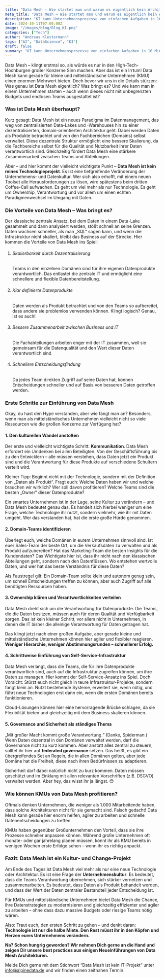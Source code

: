 ```yaml
---
title: "Data Mesh – Wie startet man und warum es eigentlich kein Architekturprojekt ist"
meta_title: "Data Mesh – Wie startet man und warum es eigentlich kein Architekturprojekt ist"
description: "KI kann Unternehmensprozesse von einfachen Aufgaben in 10 Minuten bis hin zur vollständigen Automatisierung in einem Jahr erheblich beschleunigen aber nur mit den richtigen Tools."
date: 2024-10-11T07:00:00Z
image: "/images/blog/Blog_KI.png"
categories: ["Tech"]
author: "Andreas Klostermann"
tags: ["AI", "DataScience", "KI"]
draft: false
summary: "KI kann Unternehmensprozesse von einfachen Aufgaben in 10 Minuten bis hin zur vollständigen Automatisierung in einem Jahr erheblich beschleunigen aber nur mit den richtigen Tools."
---
```


 Data Mesh – klingt erstmal so, als würde es nur in den High-Tech-Hochburgen großer Konzerne Sinn machen. Aber das ist ein Irrtum! Data Mesh kann gerade für kleine und mittelständische Unternehmen (KMU) einen enormen Mehrwert bieten. Doch bevor wir uns in die Details stürzen: Was genau ist Data Mesh eigentlich? Was bringt es? Und wie kann man in einem Unternehmen starten – auch wenn dieses nicht mit unbegrenzten Budgets und endlosen Teams ausgestattet ist? 

### Was ist Data Mesh überhaupt? 

Kurz gesagt: Data Mesh ist ein neues Paradigma im Datenmanagement, das weg von zentralisierten Data-Lakes und -Warehouses hin zu einer dezentralisierten, domain-orientierten Architektur geht. Dabei werden Daten als Produkte betrachtet und von den Fachbereichen (Domains) selbst verwaltet. Diese dezentrale Struktur ermöglicht eine bessere Skalierung, da die Fachbereiche selbst für die Qualität und Nutzbarkeit ihrer Daten verantwortlich sind. Gleichzeitig fördert Data Mesh eine stärkere Zusammenarbeit zwischen Teams und Abteilungen. 

Aber – und hier kommt der vielleicht wichtigste Punkt – **Data Mesh ist kein reines Technologieprojekt**. Es ist eine tiefgreifende Veränderung der Unternehmens- und Datenkultur. Wer sich also erhofft, mit einem neuen Toolset alle Herausforderungen zu lösen, wird spätestens beim dritten Coffee-Call aufwachen. Es geht um viel mehr als nur Technologie. Es geht um Ownership, Verantwortung und vor allem um einen echten Paradigmenwechsel im Umgang mit Daten. 


### Die Vorteile von Data Mesh – Was bringt es? 

Der klassische zentrale Ansatz, bei dem Daten in einem Data-Lake gesammelt und dann analysiert werden, stößt schnell an seine Grenzen. Daten wachsen schneller, als man „SQL“ sagen kann, und wenn die Infrastruktur nicht skaliert, bleibt das Business auf der Strecke. Hier kommen die Vorteile von Data Mesh ins Spiel: 
1. <h6>Skalierbarkeit durch Dezentralisierung</h6> Teams in den einzelnen Domänen sind für ihre eigenen Datenprodukte verantwortlich. Das entlastet die zentrale IT und ermöglicht eine schnellere und flexible Datenbereitstellung.

2. <h6>Klar definierte Datenprodukte</h6> Daten werden als Produkt betrachtet und von den Teams so aufbereitet, dass andere sie problemlos verwenden können. Klingt logisch? Genau, ist es auch! 

3. <h6>Bessere Zusammenarbeit zwischen Business und IT</h6> Die Fachabteilungen arbeiten enger mit der IT zusammen, weil sie gemeinsam für die Datenqualität und den Wert dieser Daten verantwortlich sind. 

4. <h6>Schnellere Entscheidungsfindung</h6> Da jedes Team direkten Zugriff auf seine Daten hat, können Entscheidungen schneller und auf Basis von besseren Daten getroffen werden. 

### Erste Schritte zur Einführung von Data Mesh 

Okay, du hast den Hype verstanden, aber wie fängt man an? Besonders, wenn man als mittelständisches Unternehmen vielleicht nicht so viele Ressourcen wie die großen Konzerne zur Verfügung hat? 

#### 1. Den kulturellen Wandel anstoßen

Der erste und vielleicht wichtigste Schritt: **Kommunikation**. Data Mesh erfordert ein Umdenken bei allen Beteiligten. Von der Geschäftsführung bis zu den Entwicklern – alle müssen verstehen, dass Daten jetzt ein Produkt sind und die Verantwortung für diese Produkte auf verschiedene Schultern verteilt wird. 

Kleiner Tipp: Beginnt nicht mit der Technologie, sondern mit der Definition von „Daten als Produkt“. Fragt euch: Welche Daten haben wir und welche brauchen wir wirklich? Wer soll davon profitieren? Welche Teams sind die besten „Owner“ dieser Datenprodukte? 

Ein smartes Unternehmen ist in der Lage, seine Kultur zu verändern – und Data Mesh bedeutet genau das. Es handelt sich hierbei weniger um eine Frage, welche Technologie ihr nutzt, sondern vielmehr, wie ihr mit Daten umgeht. Wer das verstanden hat, hat die erste große Hürde genommen. 

#### 2. Domain-Teams identifizieren 

Überlegt euch, welche Domänen in eurem Unternehmen sinnvoll sind. Ist euer Sales-Team der beste Ort, um die Verkaufsdaten zu verwalten und als Produkt aufzubereiten? Hat das Marketing-Team die besten Insights für die Kundendaten? Das Wichtigste hier ist, dass ihr nicht nach den klassischen Abteilungen geht, sondern nach den Datenflüssen. Wo entstehen wertvolle Daten, und wer hat das beste Verständnis für diese Daten? 

Als Faustregel gilt: Ein Domain-Team sollte klein und autonom genug sein, um schnell Entscheidungen treffen zu können, aber auch Zugriff auf alle benötigten Ressourcen haben. 

#### 3. Ownership klären und Verantwortlichkeiten verteilen 

Data Mesh dreht sich um die Verantwortung für Datenprodukte. Die Teams, die die Daten besitzen, müssen auch für deren Qualität und Verfügbarkeit sorgen. Das ist kein kleiner Schritt, vor allem nicht in Unternehmen, in denen die IT bisher die alleinige Verantwortung für Daten getragen hat. 

Das klingt jetzt nach einer großen Aufgabe, aber gerade kleine und mittelständische Unternehmen können hier agiler und flexibler reagieren. **Weniger Hierarchie, weniger Abstimmungsrunden – schnellerer Erfolg.**

#### 4. Schrittweise Einführung von Self-Service-Infrastruktur 

Data Mesh verlangt, dass die Teams, die für ihre Datenprodukte verantwortlich sind, auch auf die Infrastruktur zugreifen können, um ihre Daten zu managen. Hier kommt der Self-Service-Ansatz ins Spiel. Doch Vorsicht: Stürzt euch nicht gleich in teure Infrastruktur-Projekte, sondern fangt klein an. Nutzt bestehende Systeme, erweitert sie, wenn nötig, und führt neue Technologien erst dann ein, wenn die ersten Domänen bereits funktionieren. 

Cloud-Lösungen können hier eine hervorragende Brücke schlagen, da sie Flexibilität bieten und gleichzeitig mit dem Business skalieren können. 

#### 5. Governance und Sicherheit als ständiges Thema 

„Mit großer Macht kommt große Verantwortung.“ (Danke, Spiderman.) Wenn Daten dezentral in den Domänen verwaltet werden, darf die Governance nicht zu kurz kommen. Aber anstatt alles zentral zu steuern, solltet ihr hier auf **federated governance** setzen. Das heißt, es gibt ein übergreifendes Set an Regeln, die in allen Domänen gelten, aber jede Domäne hat die Freiheit, diese nach ihren Bedürfnissen zu adaptieren. 

Sicherheit darf dabei natürlich nicht zu kurz kommen. Daten müssen geschützt und im Einklang mit allen relevanten Vorschriften (z.B. DSGVO) verwaltet werden. Aber hey, das wisst ihr ja längst. 😊 

### Wie können KMUs von Data Mesh profitieren? 

Oftmals denken Unternehmen, die weniger als 1.000 Mitarbeitende haben, dass solche Architekturen nicht für sie gemacht sind. Falsch gedacht! Data Mesh kann gerade hier enorm helfen, agiler zu arbeiten und schnelle Datenentscheidungen zu treffen. 

KMUs haben gegenüber Großunternehmen den Vorteil, dass sie ihre Prozesse schneller anpassen können. Während große Unternehmen oft monate- oder gar jahrelang planen müssen, könnt ihr als KMU bereits in wenigen Wochen erste Erfolge sehen – wenn ihr es richtig anpackt. 

### Fazit: Data Mesh ist ein Kultur- und Change-Projekt 

Am Ende des Tages ist Data Mesh viel mehr als nur eine neue Technologie oder Architektur. Es ist eine Frage der **Unternehmenskultur**. Es bedeutet, dass die Teams Verantwortung übernehmen, sich stärker vernetzen und zusammenarbeiten. Es bedeutet, dass Daten als Produkt behandelt werden, und dass der Wert der Daten zentraler Bestandteil jeder Entscheidung ist. 

Für KMUs und mittelständische Unternehmen bietet Data Mesh die Chance, ihre Datenstrategien zu modernisieren und gleichzeitig effizienter und agiler zu arbeiten – ohne dass dazu massive Budgets oder riesige Teams nötig wären. 

Also: Traut euch, den ersten Schritt zu gehen – und denkt daran: **Technologie ist nur die halbe Miete. Den Rest müsst ihr in den Köpfen und Herzen eures Unternehmens verändern.** 

**Na? Schon hungrig geworden? Wir nehmen Dich gerne an die Hand und zeigen Dir unsere best practices aus einigen Neueinführungen von Data Mesh Architekturen.**

Melde Dich gerne mit dem Stichwort “Data Mesh ist kein IT-Projekt” unter [info@alpinedata.de](mailto:info@alpinedata.de?subject=Data%20Mesh%20ist%20kein%20IT-Projekt) und wir finden einen zeitnahen Termin. 
